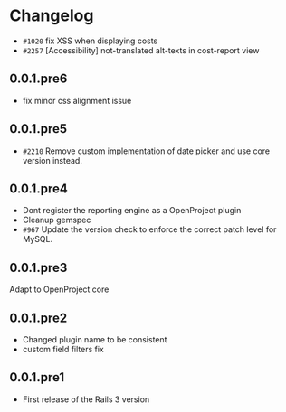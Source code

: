 # Changelog

* `#1020` fix XSS when displaying costs
* `#2257` [Accessibility] not-translated alt-texts in cost-report view

## 0.0.1.pre6

* fix minor css alignment issue

## 0.0.1.pre5

* `#2210` Remove custom implementation of date picker and use core version instead.

## 0.0.1.pre4

* Dont register the reporting engine as a OpenProject plugin
* Cleanup gemspec
* `#967` Update the version check to enforce the correct patch level for MySQL.

## 0.0.1.pre3

Adapt to OpenProject core

## 0.0.1.pre2

* Changed plugin name to be consistent
* custom field filters fix

## 0.0.1.pre1

* First release of the Rails 3 version
